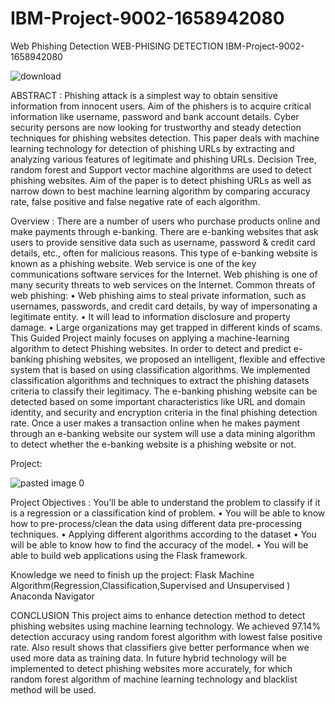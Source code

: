 # IBM-Project-9002-1658942080
Web Phishing Detection
                  WEB-PHISING DETECTION
              IBM-Project-9002-1658942080

![download](https://user-images.githubusercontent.com/85397546/193440596-342b19b4-a6ac-4d5b-b33d-7c2bd5efec43.jpg)



ABSTRACT :
     Phishing  attack  is  a  simplest  way  to  obtain  sensitive information  from innocent  users. Aim  of the  phishers  is to acquire critical information like username, password and bank account details.  Cyber security  persons are now looking for trustworthy  and  steady  detection  techniques  for  phishing websites  detection. This  paper  deals with  machine learning technology for detection of phishing URLs by extracting and analyzing various features of legitimate and phishing URLs. Decision  Tree,  random  forest  and  Support  vector  machine algorithms are used to detect phishing  websites. Aim of the paper is to detect phishing URLs as  well as narrow down to best machine learning algorithm by comparing accuracy rate, false positive and false negative rate of each algorithm.

Overview :
          There are a number of users who purchase products online and make payments through e-banking. There are e-banking websites that ask users to provide sensitive data such as username, password & credit card details, etc., often for malicious reasons. This type of e-banking website is known as a phishing website. Web service is one of the key communications software services for the Internet. Web phishing is one of many security threats to web services on the Internet. 
Common threats of web phishing:
•	Web phishing aims to steal private information, such as usernames, passwords, and credit card details, by way of impersonating a legitimate entity.
•	It will lead to information disclosure and property damage.
•	Large organizations may get trapped in different kinds of scams.
This Guided Project mainly focuses on applying a machine-learning algorithm to detect Phishing websites.
In order to detect and predict e-banking phishing websites, we proposed an intelligent, flexible and effective system that is based on using classification algorithms.  We implemented classification algorithms and techniques to extract the phishing datasets criteria to classify their legitimacy. The e-banking phishing website can be detected based on some important characteristics like URL and domain identity, and security and encryption criteria in the final phishing detection rate. Once a user makes a transaction online when he makes payment through an e-banking website our system will use a data mining algorithm to detect whether the e-banking website is a phishing website or not.


Project:

![pasted image 0](https://user-images.githubusercontent.com/85397546/193440531-2f322cd5-a887-45e1-899c-d8864a3ea690.png)





Project Objectives :
               You’ll be able to understand the problem to classify if it is a regression or a classification kind of problem.
•	You will be able to know how to pre-process/clean the data using different data pre-processing techniques.
•	Applying different algorithms according to the dataset
•	You will be able to know how to find the accuracy of the model.
•	You will be able to build web applications using the Flask framework.


Knowledge we need to finish up the project:
  Flask
  Machine Algorithm(Regression,Classification,Supervised and Unsupervised )
Anaconda Navigator


CONCLUSION This  project aims  to  enhance  detection  method  to  detect phishing  websites  using  machine  learning  technology.  We achieved  97.14%  detection  accuracy  using  random  forest algorithm  with  lowest false positive rate.  Also result shows that  classifiers give better  performance when we used more data as training data. In  future  hybrid  technology  will  be  implemented  to  detect phishing websites more accurately,  for  which random  forest algorithm  of  machine  learning  technology  and  blacklist method will be used.


